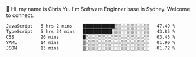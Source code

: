 👋 Hi, my name is Chris Yu. I'm Software Enginner base in Sydney. Welcome to connect.

<!--START_SECTION:waka-->

```txt
JavaScript   6 hrs 2 mins    ████████████░░░░░░░░░░░░░   47.49 %
TypeScript   5 hrs 34 mins   ███████████░░░░░░░░░░░░░░   43.85 %
CSS          26 mins         █░░░░░░░░░░░░░░░░░░░░░░░░   03.45 %
YAML         14 mins         ▒░░░░░░░░░░░░░░░░░░░░░░░░   01.90 %
JSON         13 mins         ▒░░░░░░░░░░░░░░░░░░░░░░░░   01.72 %
```

<!--END_SECTION:waka-->
